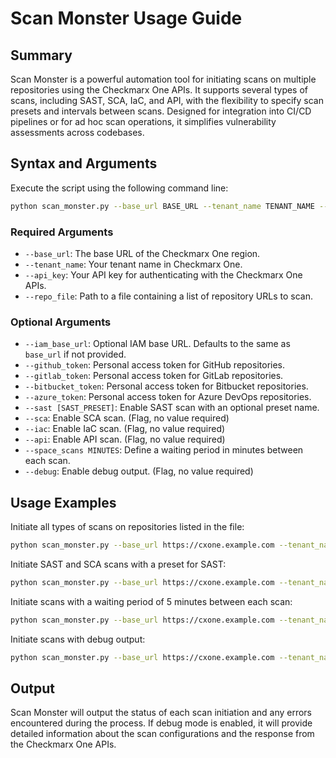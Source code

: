 # Scan Monster Usage Guide

## Summary

Scan Monster is a powerful automation tool for initiating scans on multiple repositories using the Checkmarx One APIs. It supports several types of scans, including SAST, SCA, IaC, and API, with the flexibility to specify scan presets and intervals between scans. Designed for integration into CI/CD pipelines or for ad hoc scan operations, it simplifies vulnerability assessments across codebases.

## Syntax and Arguments

Execute the script using the following command line:

```bash
python scan_monster.py --base_url BASE_URL --tenant_name TENANT_NAME --api_key API_KEY --repo_file REPO_FILE [OPTIONS]
```

### Required Arguments

- `--base_url`: The base URL of the Checkmarx One region.
- `--tenant_name`: Your tenant name in Checkmarx One.
- `--api_key`: Your API key for authenticating with the Checkmarx One APIs.
- `--repo_file`: Path to a file containing a list of repository URLs to scan.

### Optional Arguments

- `--iam_base_url`: Optional IAM base URL. Defaults to the same as `base_url` if not provided.
- `--github_token`: Personal access token for GitHub repositories.
- `--gitlab_token`: Personal access token for GitLab repositories.
- `--bitbucket_token`: Personal access token for Bitbucket repositories.
- `--azure_token`: Personal access token for Azure DevOps repositories.
- `--sast [SAST_PRESET]`: Enable SAST scan with an optional preset name.
- `--sca`: Enable SCA scan. (Flag, no value required)
- `--iac`: Enable IaC scan. (Flag, no value required)
- `--api`: Enable API scan. (Flag, no value required)
- `--space_scans MINUTES`: Define a waiting period in minutes between each scan.
- `--debug`: Enable debug output. (Flag, no value required)

## Usage Examples

Initiate all types of scans on repositories listed in the file:

```bash
python scan_monster.py --base_url https://cxone.example.com --tenant_name mytenant --api_key 12345 --repo_file repos.txt
```

Initiate SAST and SCA scans with a preset for SAST:

```bash
python scan_monster.py --base_url https://cxone.example.com --tenant_name mytenant --api_key 12345 --repo_file repos.txt --sast "MyCustomPreset" --sca
```

Initiate scans with a waiting period of 5 minutes between each scan:

```bash
python scan_monster.py --base_url https://cxone.example.com --tenant_name mytenant --api_key 12345 --repo_file repos.txt --space_scans 5
```

Initiate scans with debug output:

```bash
python scan_monster.py --base_url https://cxone.example.com --tenant_name mytenant --api_key 12345 --repo_file repos.txt --debug
```

## Output

Scan Monster will output the status of each scan initiation and any errors encountered during the process. If debug mode is enabled, it will provide detailed information about the scan configurations and the response from the Checkmarx One APIs.
